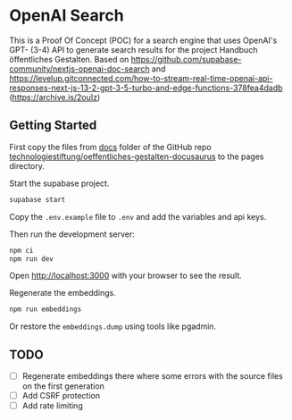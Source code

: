 # OpenAI Search

This is a Proof Of Concept (POC) for a search engine that uses OpenAI's GPT- (3-4) API to generate search results for the project Handbuch öffentliches Gestalten. Based on https://github.com/supabase-community/nextjs-openai-doc-search and https://levelup.gitconnected.com/how-to-stream-real-time-openai-api-responses-next-js-13-2-gpt-3-5-turbo-and-edge-functions-378fea4dadb (https://archive.is/2ouIz)

## Getting Started

First copy the files from [docs](https://github.com/technologiestiftung/oeffentliches-gestalten-docusaurus/tree/main/docs) folder of the GitHub repo [technologiestiftung/oeffentliches-gestalten-docusaurus](https://github.com/technologiestiftung/oeffentliches-gestalten-docusaurus) to the pages directory.

Start the supabase project.

```bash
supabase start
```

Copy the `.env.example` file to `.env` and add the variables and api keys.

Then run the development server:

```bash
npm ci
npm run dev

```

Open [http://localhost:3000](http://localhost:3000) with your browser to see the result.

Regenerate the embeddings.

```bash
npm run embeddings
```

Or restore the `embeddings.dump` using tools like pgadmin.

## TODO

- [ ] Regenerate embeddings there where some errors with the source files on the first generation
- [ ] Add CSRF protection
- [ ] Add rate limiting

<!-- touch -->
<!-- touch -->